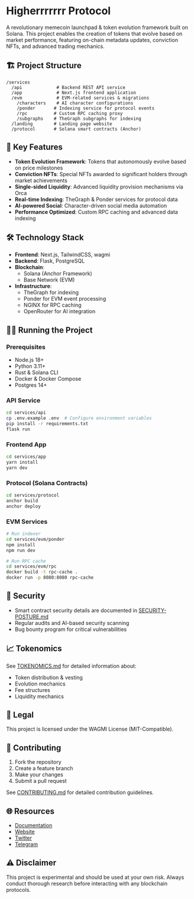 # Higherrrrrrr Protocol

A revolutionary memecoin launchpad & token evolution framework built on Solana. This project enables the creation of tokens that evolve based on market performance, featuring on-chain metadata updates, conviction NFTs, and advanced trading mechanics.

## 🏗️ Project Structure

```
/services
  /api             # Backend REST API service
  /app             # Next.js frontend application
  /evm             # EVM-related services & migrations
    /characters    # AI character configurations
    /ponder       # Indexing service for protocol events
    /rpc          # Custom RPC caching proxy
    /subgraphs    # TheGraph subgraphs for indexing
  /landing        # Landing page website
  /protocol       # Solana smart contracts (Anchor)
```

## 🚀 Key Features

- **Token Evolution Framework**: Tokens that autonomously evolve based on price milestones
- **Conviction NFTs**: Special NFTs awarded to significant holders through market achievements
- **Single-sided Liquidity**: Advanced liquidity provision mechanisms via Orca
- **Real-time Indexing**: TheGraph & Ponder services for protocol data
- **AI-powered Social**: Character-driven social media automation
- **Performance Optimized**: Custom RPC caching and advanced data indexing

## 🛠 Technology Stack

- **Frontend**: Next.js, TailwindCSS, wagmi
- **Backend**: Flask, PostgreSQL
- **Blockchain**:
  - Solana (Anchor Framework)
  - Base Network (EVM)
- **Infrastructure**:
  - TheGraph for indexing
  - Ponder for EVM event processing
  - NGINX for RPC caching
  - OpenRouter for AI integration

## 🏃‍♂️ Running the Project

### Prerequisites

- Node.js 18+
- Python 3.11+
- Rust & Solana CLI
- Docker & Docker Compose
- Postgres 14+

### API Service

```bash
cd services/api
cp .env.example .env  # Configure environment variables
pip install -r requirements.txt
flask run
```

### Frontend App

```bash
cd services/app
yarn install
yarn dev
```

### Protocol (Solana Contracts)

```bash
cd services/protocol
anchor build
anchor deploy
```

### EVM Services

```bash
# Run indexer
cd services/evm/ponder
npm install
npm run dev

# Run RPC cache
cd services/evm/rpc
docker build -t rpc-cache .
docker run -p 8080:8080 rpc-cache
```

## 🔐 Security

- Smart contract security details are documented in [SECURITY-POSTURE.md](services/protocol/docs/SECURITY-POSTURE.md)
- Regular audits and AI-based security scanning
- Bug bounty program for critical vulnerabilities

## 📈 Tokenomics

See [TOKENOMICS.md](services/protocol/docs/TOKENOMICS.md) for detailed information about:
- Token distribution & vesting
- Evolution mechanics
- Fee structures
- Liquidity mechanics

## 📄 Legal

This project is licensed under the WAGMI License (MIT-Compatible).

## 🤝 Contributing

1. Fork the repository
2. Create a feature branch
3. Make your changes
4. Submit a pull request

See [CONTRIBUTING.md](CONTRIBUTING.md) for detailed contribution guidelines.

## 🌐 Resources

- [Documentation](https://docs.higherrrrrrr.fun)
- [Website](https://higherrrrrrr.fun)
- [Twitter](https://twitter.com/higherrrrrrrfun)
- [Telegram](https://t.me/higherrrrrrrfun)

## ⚠️ Disclaimer

This project is experimental and should be used at your own risk. Always conduct thorough research before interacting with any blockchain protocols.